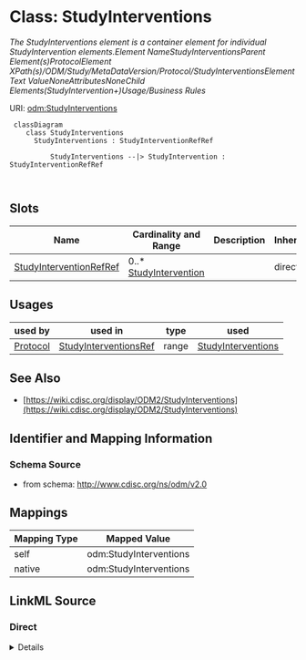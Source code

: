 # Class: StudyInterventions


_The StudyInterventions element is a container element for individual StudyIntervention elements.Element NameStudyInterventionsParent Element(s)ProtocolElement XPath(s)/ODM/Study/MetaDataVersion/Protocol/StudyInterventionsElement Text ValueNoneAttributesNoneChild Elements(StudyIntervention+)Usage/Business Rules_





URI: [odm:StudyInterventions](http://www.cdisc.org/ns/odm/v2.0/StudyInterventions)



```mermaid
 classDiagram
    class StudyInterventions
      StudyInterventions : StudyInterventionRefRef
        
          StudyInterventions --|> StudyIntervention : StudyInterventionRefRef
        
      
```




<!-- no inheritance hierarchy -->


## Slots

| Name | Cardinality and Range | Description | Inheritance |
| ---  | --- | --- | --- |
| [StudyInterventionRefRef](StudyInterventionRefRef.md) | 0..* <br/> [StudyIntervention](StudyIntervention.md) |  | direct |





## Usages

| used by | used in | type | used |
| ---  | --- | --- | --- |
| [Protocol](Protocol.md) | [StudyInterventionsRef](StudyInterventionsRef.md) | range | [StudyInterventions](StudyInterventions.md) |






## See Also

* [https://wiki.cdisc.org/display/ODM2/StudyInterventions](https://wiki.cdisc.org/display/ODM2/StudyInterventions)

## Identifier and Mapping Information







### Schema Source


* from schema: http://www.cdisc.org/ns/odm/v2.0





## Mappings

| Mapping Type | Mapped Value |
| ---  | ---  |
| self | odm:StudyInterventions |
| native | odm:StudyInterventions |





## LinkML Source

<!-- TODO: investigate https://stackoverflow.com/questions/37606292/how-to-create-tabbed-code-blocks-in-mkdocs-or-sphinx -->

### Direct

<details>
```yaml
name: StudyInterventions
description: The StudyInterventions element is a container element for individual
  StudyIntervention elements.Element NameStudyInterventionsParent Element(s)ProtocolElement
  XPath(s)/ODM/Study/MetaDataVersion/Protocol/StudyInterventionsElement Text ValueNoneAttributesNoneChild
  Elements(StudyIntervention+)Usage/Business Rules
from_schema: http://www.cdisc.org/ns/odm/v2.0
see_also:
- https://wiki.cdisc.org/display/ODM2/StudyInterventions
slots:
- StudyInterventionRefRef
slot_usage:
  StudyInterventionRefRef:
    name: StudyInterventionRefRef
    multivalued: true
    domain_of:
    - StudyInterventions
    - StudyEstimand
    range: StudyIntervention
    inlined: true
    inlined_as_list: true
class_uri: odm:StudyInterventions

```
</details>

### Induced

<details>
```yaml
name: StudyInterventions
description: The StudyInterventions element is a container element for individual
  StudyIntervention elements.Element NameStudyInterventionsParent Element(s)ProtocolElement
  XPath(s)/ODM/Study/MetaDataVersion/Protocol/StudyInterventionsElement Text ValueNoneAttributesNoneChild
  Elements(StudyIntervention+)Usage/Business Rules
from_schema: http://www.cdisc.org/ns/odm/v2.0
see_also:
- https://wiki.cdisc.org/display/ODM2/StudyInterventions
slot_usage:
  StudyInterventionRefRef:
    name: StudyInterventionRefRef
    multivalued: true
    domain_of:
    - StudyInterventions
    - StudyEstimand
    range: StudyIntervention
    inlined: true
    inlined_as_list: true
attributes:
  StudyInterventionRefRef:
    name: StudyInterventionRefRef
    from_schema: http://www.cdisc.org/ns/odm/v2.0
    rank: 1000
    multivalued: true
    identifier: false
    alias: StudyInterventionRefRef
    owner: StudyInterventions
    domain_of:
    - StudyInterventions
    - StudyEstimand
    range: StudyIntervention
    inlined: true
    inlined_as_list: true
class_uri: odm:StudyInterventions

```
</details>